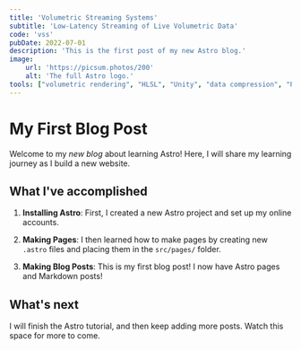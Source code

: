 ```yaml
---
title: 'Volumetric Streaming Systems'
subtitle: 'Low-Latency Streaming of Live Volumetric Data'
code: 'vss'
pubDate: 2022-07-01
description: 'This is the first post of my new Astro blog.'
image:
    url: 'https://picsum.photos/200' 
    alt: 'The full Astro logo.'
tools: ["volumetric rendering", "HLSL", "Unity", "data compression", "Python"]
---
```

# My First Blog Post

Welcome to my _new blog_ about learning Astro! Here, I will share my learning journey as I build a new website.

## What I've accomplished

1. **Installing Astro**: First, I created a new Astro project and set up my online accounts.

2. **Making Pages**: I then learned how to make pages by creating new `.astro` files and placing them in the `src/pages/` folder.

3. **Making Blog Posts**: This is my first blog post! I now have Astro pages and Markdown posts!

## What's next

I will finish the Astro tutorial, and then keep adding more posts. Watch this space for more to come.